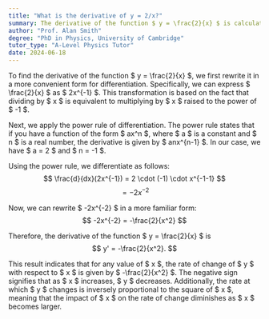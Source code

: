 ```yaml
---
title: "What is the derivative of y = 2/x?"
summary: The derivative of the function $ y = \frac{2}{x} $ is calculated as $ y' = -\frac{2}{x^2} $.
author: "Prof. Alan Smith"
degree: "PhD in Physics, University of Cambridge"
tutor_type: "A-Level Physics Tutor"
date: 2024-06-18
---
```


To find the derivative of the function $ y = \frac{2}{x} $, we first rewrite it in a more convenient form for differentiation. Specifically, we can express $ \frac{2}{x} $ as $ 2x^{-1} $. This transformation is based on the fact that dividing by $ x $ is equivalent to multiplying by $ x $ raised to the power of $ -1 $.

Next, we apply the power rule of differentiation. The power rule states that if you have a function of the form $ ax^n $, where $ a $ is a constant and $ n $ is a real number, the derivative is given by $ anx^{n-1} $. In our case, we have $ a = 2 $ and $ n = -1 $.

Using the power rule, we differentiate as follows:
$$ 
\frac{d}{dx}(2x^{-1}) = 2 \cdot (-1) \cdot x^{-1-1} 
$$
$$ 
= -2x^{-2} 
$$

Now, we can rewrite $ -2x^{-2} $ in a more familiar form:
$$ 
-2x^{-2} = -\frac{2}{x^2} 
$$

Therefore, the derivative of the function $ y = \frac{2}{x} $ is 
$$ 
y' = -\frac{2}{x^2}. 
$$

This result indicates that for any value of $ x $, the rate of change of $ y $ with respect to $ x $ is given by $ -\frac{2}{x^2} $. The negative sign signifies that as $ x $ increases, $ y $ decreases. Additionally, the rate at which $ y $ changes is inversely proportional to the square of $ x $, meaning that the impact of $ x $ on the rate of change diminishes as $ x $ becomes larger.
    